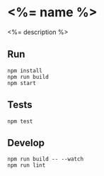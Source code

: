 # <%= name %>
<%= description %>


## Run
    npm install
    npm run build
    npm start


## Tests
    npm test


## Develop
    npm run build -- --watch
    npm run lint


